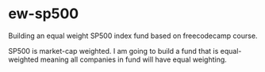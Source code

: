 # ew-sp500
Building an equal weight SP500 index fund based on freecodecamp course.

SP500 is market-cap weighted. I am going to build a fund that is equal-weighted meaning all companies in fund will have equal weighting. 
